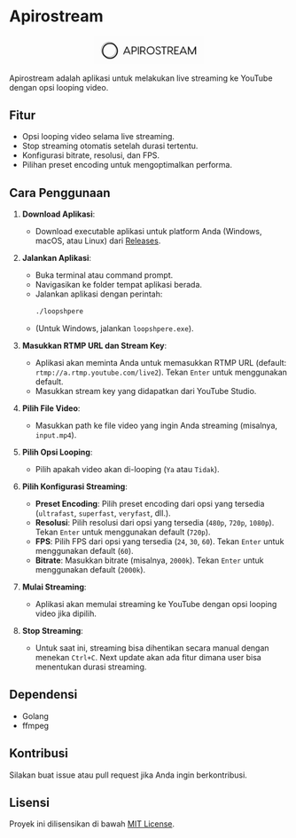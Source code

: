 # Apirostream

<div align="center">
   <img src="https://github.com/stwrtrio/apirostream/blob/main/Assets/images/apirostream-logo.png" alt="" border="0" width="200">
</div>   




Apirostream adalah aplikasi untuk melakukan live streaming ke YouTube dengan opsi looping video.

## Fitur
- Opsi looping video selama live streaming.
- Stop streaming otomatis setelah durasi tertentu.
- Konfigurasi bitrate, resolusi, dan FPS.
- Pilihan preset encoding untuk mengoptimalkan performa.

## Cara Penggunaan
1. **Download Aplikasi**:
   - Download executable aplikasi untuk platform Anda (Windows, macOS, atau Linux) dari [Releases](https://github.com/<username-anda>/loopshpere/releases).

2. **Jalankan Aplikasi**:
   - Buka terminal atau command prompt.
   - Navigasikan ke folder tempat aplikasi berada.
   - Jalankan aplikasi dengan perintah:
     ```bash
     ./loopshpere
     ```
   - (Untuk Windows, jalankan `loopshpere.exe`).

3. **Masukkan RTMP URL dan Stream Key**:
   - Aplikasi akan meminta Anda untuk memasukkan RTMP URL (default: `rtmp://a.rtmp.youtube.com/live2`). Tekan `Enter` untuk menggunakan default.
   - Masukkan stream key yang didapatkan dari YouTube Studio.

4. **Pilih File Video**:
   - Masukkan path ke file video yang ingin Anda streaming (misalnya, `input.mp4`).

5. **Pilih Opsi Looping**:
   - Pilih apakah video akan di-looping (`Ya` atau `Tidak`).

6. **Pilih Konfigurasi Streaming**:
   - **Preset Encoding**: Pilih preset encoding dari opsi yang tersedia (`ultrafast`, `superfast`, `veryfast`, dll.).
   - **Resolusi**: Pilih resolusi dari opsi yang tersedia (`480p`, `720p`, `1080p`). Tekan `Enter` untuk menggunakan default (`720p`).
   - **FPS**: Pilih FPS dari opsi yang tersedia (`24`, `30`, `60`). Tekan `Enter` untuk menggunakan default (`60`).
   - **Bitrate**: Masukkan bitrate (misalnya, `2000k`). Tekan `Enter` untuk menggunakan default (`2000k`).

7. **Mulai Streaming**:
   - Aplikasi akan memulai streaming ke YouTube dengan opsi looping video jika dipilih.

8. **Stop Streaming**:
   - Untuk saat ini, streaming bisa dihentikan secara manual dengan menekan `Ctrl+C`. Next update akan ada fitur dimana user bisa menentukan durasi streaming.

## Dependensi
- Golang
- ffmpeg

## Kontribusi
Silakan buat issue atau pull request jika Anda ingin berkontribusi.

## Lisensi
Proyek ini dilisensikan di bawah [MIT License](LICENSE).